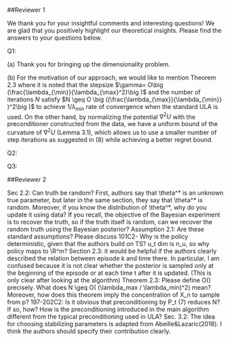 ##Reviewer 1

We thank you for your insightful comments and interesting questions! We are glad that you positively highlight our theoretical insights. Please find the answers to your questions below.

Q1: 

(a) Thank you for bringing up the dimensionality problem. 

(b) For the motivation of our approach, we would like to mention Theorem 2.3 where it is noted that the stepsize $\gamma= O\big (\frac{\lambda_{\min}}{\lambda_{\max}^2}\big )$ and the number of iterations $N$ satisfy $N \geq O  \big ((\frac{\lambda_{\max}}{\lambda_{\min}} )^2\big )$ to achieve $1/{\lambda_{\min}}$ rate of convergence when the standard ULA is used. On the other hand, by normalizing the potential $\nabla^2U$ with the preconditioner constructed from the data, we have a uniform bound of the curvature of $\nabla^2 U$ (Lemma 3.1), which allows us to use a smaller number of step iterations as suggested in (8) while achieving a better regret bound.

Q2: 

Q3: 

##Reviewer 2


Sec 2.2: Can truth be random? First, authors say that \theta^* is an unknown true parameter, but later in the same section, they say that \theta^* is random. Moreover, if you know the distribution of \theta^*, why do you update it using data? If you recall, the objective of the Bayesian experiment is to recover the truth, so if the truth itself is random, can we recover the random truth using the Bayesian posterior?
Assumption 2.1: Are these standard assumptions? Please discuss 101C2- Why is the policy deterministic, given that the authors build on TS? u_t dim is n_u, so why policy maps to \R^m?
Section 2.3: it would be helpful if the authors clearly described the relation between episode k and time there. In particular, I am confused because it is not clear whether the posterior is sampled only at the beginning of the episode or at each time t after it is updated. (This is only clear after looking at the algorithm)
Theorem 2.3: Please define O() precisely. What does N \geq O( (\lambda_max / \lambda_min)^2) mean? Moreover, how does this theorem imply the concentration of X_n to sample from p?
197-202C2: Is it obvious that preconditioning by P_t (7) reduces N? If so, how? How is the preconditioning introduced in the main algorithm different from the typical preconditioning used in ULA?
Sec. 3.2: The idea for choosing stabilizing parameters is adapted from Abeille&Lazaric(2018). I think the authors should specify their contribution clearly.


